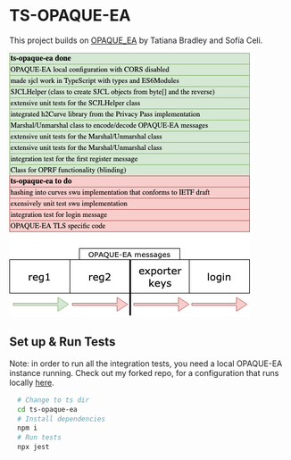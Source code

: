 # TS-OPAQUE-EA
This project builds on [OPAQUE_EA](https://github.com/cloudflare/opaque-ea) by Tatiana Bradley and Sofía Celi.


![ts-opaque-ea-status](status.png)

##  Set up & Run Tests
Note: in order to run all the integration tests, you need a local OPAQUE-EA instance running. Check out my forked repo, for a configuration that runs locally [here](https://github.zhaw.ch/steigpa1/ba-opaque).

```sh
  # Change to ts dir
  cd ts-opaque-ea
  # Install dependencies
  npm i
  # Run tests
  npx jest
```
